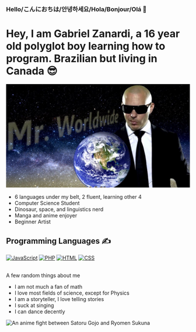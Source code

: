 ### Hello/こんにおちは/안녕하세요/Hola/Bonjour/Olá 👋

<h1>Hey, I am Gabriel Zanardi, a 16 year old polyglot boy learning how to program. Brazilian but living in Canada 😎 </h1>

<img src="assets/Mr_Worldwide.jpg" alt="Mr. Worldwide image" />

<ul> 
  <li> 6 languages under my belt, 2 fluent, learning other 4 </li>
  <li> Computer Science Student </li>
  <li> Dinosaur, space, and linguistics nerd </li>
  <li> Manga and anime enjoyer </li>
  <li> Beginner Artist </li>
</ul>

<h2>Programming Languages ✍️</h2>
  <a href="https://github.com/search?q=user%3AGabriel-Zanardi+language%3Ajavascript"><img alt="JavaScript" src="https://img.shields.io/badge/JavaScript-F7DF1E.svg?logo=javascript&logoColor=white"></a>
  <a href="https://github.com/search?q=user%3AGabriel-Zanardi+language%3Aphp"><img alt="PHP" src="https://img.shields.io/badge/PHP-%23777BB4.svg?logo=php&logoColor=black"></a>
  <a href="https://github.com/search?q=user%3AGabriel-Zanardi+language%3Ahtml"><img alt="HTML" src="https://img.shields.io/badge/HTML-E34F26.svg?logo=html5&logoColor=white"></a>
  <a href="https://github.com/search?q=user%3AGabriel-Zanardi+language%3Acss"><img alt="CSS" src="https://img.shields.io/badge/CSS-1572B6.svg?logo=css3&logoColor=white"></a>
<br>
<br> 
<p> A few random things about me</p>
<ul>
  <li>I am not much a fan of math</li>
  <li>I love most fields of science, except for Physics</li>
  <li>I am a storyteller, I love telling stories</li>
  <li>I suck at singing</li>
  <li>I can dance decently</li>
</ul>
<img src="assets/Gojo_do_Roteiro_vs_King_Of_Lies.gif" alt="An anime fight between Satoru Gojo and Ryomen Sukuna" />
